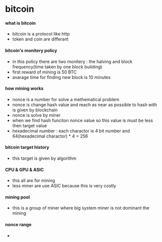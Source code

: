 # bitcoin

#### what is bitcoin
- bitcoin is a protocol like http
- token and coin are differant

#### bitcoin's monitery policy
- in this policy there are two monitery : the halving and block frequency(time taken by one block building)
- first reward of mining is 50 BTC
- avarage time for finding new block is 10 minutes

#### how mining works
- nonce is a number for solve a methematical problem
- nonce is change hash value and reach as near as possible to hash with is given by blockchain
- nonce is solve by miner
- when we find hash funciton nonce value so this value is must be less then target value
- hexadecimal number : each charactor is 4 bit number and 64(hexadecimal charactor) * 4 = 256

#### bitcoin target history
- this target is given by algorithm

#### CPU & GPU & ASIC
- this all are for mining 
- less miner are use ASIC because this is very costly

#### mining pool 
- this is a group of miner where big system miner is not dominant the mining

#### nonce range
- 